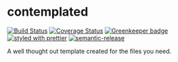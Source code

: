 # contemplated

[![Build Status](https://travis-ci.org/simplyspoke/contemplated.svg?branch=master)](https://travis-ci.org/simplyspoke/contemplated)
[![Coverage Status](https://coveralls.io/repos/github/simplyspoke/contemplated/badge.svg?branch=master)](https://coveralls.io/github/simplyspoke/contemplated?branch=master)
[![Greenkeeper badge](https://badges.greenkeeper.io/simplyspoke/contemplated.svg)](https://greenkeeper.io/)
[![styled with prettier](https://img.shields.io/badge/styled_with-prettier-ff69b4.svg)](https://github.com/prettier/prettier)
[![semantic-release](https://img.shields.io/badge/%20%20%F0%9F%93%A6%F0%9F%9A%80-semantic--release-e10079.svg)](https://github.com/semantic-release/semantic-release)

A well thought out template created for the files you need.
